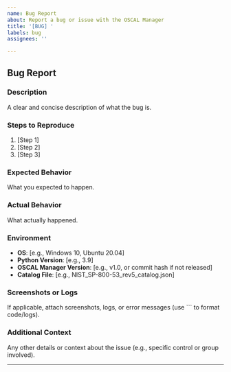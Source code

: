 ```yaml
---
name: Bug Report
about: Report a bug or issue with the OSCAL Manager
title: '[BUG] '
labels: bug
assignees: ''

---
```


## Bug Report

### Description
A clear and concise description of what the bug is.

### Steps to Reproduce
1. [Step 1]
2. [Step 2]
3. [Step 3]

### Expected Behavior
What you expected to happen.

### Actual Behavior
What actually happened.

### Environment
- **OS**: [e.g., Windows 10, Ubuntu 20.04]
- **Python Version**: [e.g., 3.9]
- **OSCAL Manager Version**: [e.g., v1.0, or commit hash if not released]
- **Catalog File**: [e.g., NIST_SP-800-53_rev5_catalog.json]

### Screenshots or Logs
If applicable, attach screenshots, logs, or error messages (use ``` to format code/logs).

### Additional Context
Any other details or context about the issue (e.g., specific control or group involved).

---
